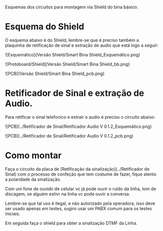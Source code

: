 Esquemas dos circuitos para montagem via Shield do bina básico.

# Esquema do Shield

O esquema abaixo é do Shield, lembre-se que é preciso também a plaquinha de retificação de sinal e extração de audio que está logo a seguir:


![Esquemático](Versão Shield/Smart Bina Shield_Esquemático.png)

![Protoboard/Shield](Versão Shield/Smart Bina Shield_bb.png)

![PCB](Versão Shield/Smart Bina Shield_pcb.png)

# Retificador de Sinal e extração de Audio.

Para retificar o sinal telefonico e extrair o audio é preciso o circuito abaixo:


![PCB](../Retificador de Sinal/Retificador Audio V 0.1.2_Esquemático.png)

![PCB](../Retificador de Sinal/Retificador Audio V 0.1.2_pcb.png)

# Como montar

Faça o circuito da placa de [Retificação da sinalização](../Retificador de Sinal) com o processo de confeção que tem costume de fazer, fique atento a polaridade da sinalização.

Com um fone de ouvido de celular vc já pode ouvir o ruido da linha, tom de discagem, se alguém estivr na linha vc pode ouvir a conversa.

Lembre-se que tal uso é ilegal, e não autorizado pela operadora, isso deve ser usado apenas em testes, sugiro usar um PABX comum para os testes iniciais.

Em seguida faça o shield para obter a sinalização DTMF da Linha.